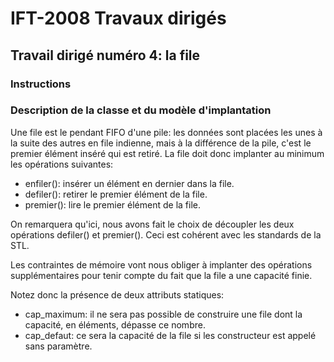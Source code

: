 # IFT-2008 Travaux dirigés

## Travail dirigé numéro 4: la file

### Instructions

### Description de la classe et du modèle d'implantation

Une file est le pendant FIFO d'une pile: les données sont placées les unes à la suite des autres
en file indienne, mais à la différence de la pile, c'est le premier élément inséré qui
est retiré.  La file doit donc implanter au minimum les opérations suivantes:

- enfiler(): insérer un élément en dernier dans la file.
- defiler(): retirer le premier élément de la file.
- premier(): lire le premier élément de la file.

On remarquera qu'ici, nous avons fait le choix de découpler les deux opérations defiler()
et premier().  Ceci est cohérent avec les standards de la STL.

Les contraintes de mémoire vont nous obliger à implanter des opérations supplémentaires pour
tenir compte du fait que la file a une capacité finie.

Notez donc la présence de deux attributs statiques:

- cap_maximum: il ne sera pas possible de construire une file dont la capacité, en éléments, dépasse ce nombre. 
- cap_defaut: ce sera la capacité de la file si les constructeur est appelé sans paramètre.

